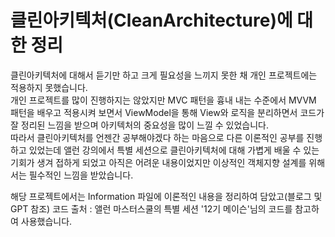 # 클린아키텍처(CleanArchitecture)에 대한 정리

클린아키텍처에 대해서 듣기만 하고 크게 필요성을 느끼지 못한 채 개인 프로젝트에는 적용하지 못했습니다.   
개인 프로젝트를 많이 진행하지는 않았지만 MVC 패턴을 흉내 내는 수준에서 MVVM 패턴을 배우고 적용시켜 보면서 ViewModel을 통해 View와 로직을 분리하면서 코드가 잘 정리된 느낌을 받으며 아키텍처의 중요성을 많이 느낄 수 있었습니다.   
따라서 클린아키텍처를 언젠간 공부해야겠다 하는 마음으로 다른 이론적인 공부를 진행하고 있었는데 앨런 강의에서 특별 세션으로 클린아키텍처에 대해 가볍게 배울 수 있는 기회가 생겨 접하게 되었고 아직은 어려운 내용이었지만 이상적인 객체지향 설계를 위해서는 필수적인 느낌을 받았습니다.

해당 프로젝트에서는 Information 파일에 이론적인 내용을 정리하여 담았고(블로그 및 GPT 참조)
코드 출처 : 앨런 마스터스쿨의 특별 세션 '12기 메이슨'님의 코드를 참고하여 사용했습니다.
